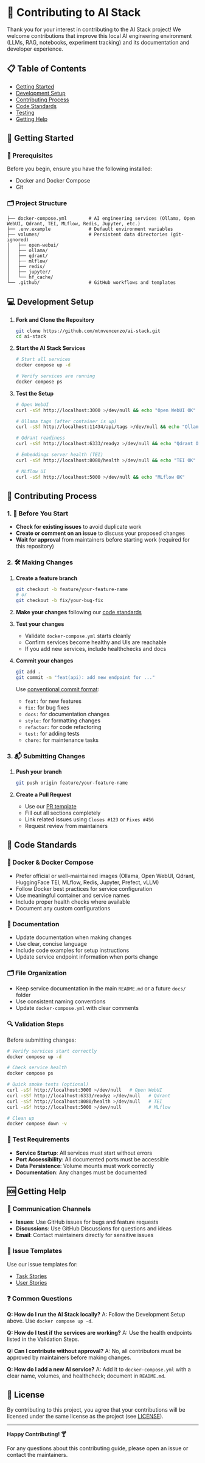 # 🤖 Contributing to AI Stack

Thank you for your interest in contributing to the AI Stack project! We welcome contributions that improve this local AI engineering environment (LLMs, RAG, notebooks, experiment tracking) and its documentation and developer experience.

## 📋 Table of Contents

- [Getting Started](#-getting-started)
- [Development Setup](#-development-setup)
- [Contributing Process](#-contributing-process)
- [Code Standards](#-code-standards)
- [Testing](#-testing)
- [Getting Help](#-getting-help)

## 🚀 Getting Started

### 🧰 Prerequisites

Before you begin, ensure you have the following installed:
- Docker and Docker Compose
- Git

### 🗂️ Project Structure

```text
├── docker-compose.yml        # AI engineering services (Ollama, Open WebUI, Qdrant, TEI, MLflow, Redis, Jupyter, etc.)
├── .env.example              # Default environment variables
├── volumes/                  # Persistent data directories (git-ignored)
│   ├── open-webui/
│   ├── ollama/
│   ├── qdrant/
│   ├── mlflow/
│   ├── redis/
│   ├── jupyter/
│   └── hf_cache/
└── .github/                  # GitHub workflows and templates
```

## 💻 Development Setup

1. **Fork and Clone the Repository**
   ```bash
   git clone https://github.com/mtnvencenzo/ai-stack.git
   cd ai-stack
   ```

2. **Start the AI Stack Services**
   ```bash
   # Start all services
   docker compose up -d
   
   # Verify services are running
   docker compose ps
   ```

3. **Test the Setup**
   ```bash
   # Open WebUI
   curl -sSf http://localhost:3000 >/dev/null && echo "Open WebUI OK"

   # Ollama tags (after container is up)
   curl -sSf http://localhost:11434/api/tags >/dev/null && echo "Ollama OK"

   # Qdrant readiness
   curl -sSf http://localhost:6333/readyz >/dev/null && echo "Qdrant OK"

   # Embeddings server health (TEI)
   curl -sSf http://localhost:8080/health >/dev/null && echo "TEI OK"

   # MLflow UI
   curl -sSf http://localhost:5000 >/dev/null && echo "MLflow OK"
   ```

## 🔄 Contributing Process

### 1. 📝 Before You Start

- **Check for existing issues** to avoid duplicate work
- **Create or comment on an issue** to discuss your proposed changes
- **Wait for approval** from maintainers before starting work (required for this repository)

### 2. 🛠️ Making Changes

1. **Create a feature branch**
   ```bash
   git checkout -b feature/your-feature-name
   # or
   git checkout -b fix/your-bug-fix
   ```

2. **Make your changes** following our [code standards](#-code-standards)

3. **Test your changes**
   - Validate `docker-compose.yml` starts cleanly
   - Confirm services become healthy and UIs are reachable
   - If you add new services, include healthchecks and docs

4. **Commit your changes**
   ```bash
   git add .
   git commit -m "feat(api): add new endpoint for ..."
   ```
   
   Use [conventional commit format](https://www.conventionalcommits.org/):
   - `feat:` for new features
   - `fix:` for bug fixes
   - `docs:` for documentation changes
   - `style:` for formatting changes
   - `refactor:` for code refactoring
   - `test:` for adding tests
   - `chore:` for maintenance tasks

### 3. 📬 Submitting Changes

1. **Push your branch**
   ```bash
   git push origin feature/your-feature-name
   ```

2. **Create a Pull Request**
   - Use our [PR template](pull_request_template.md)
   - Fill out all sections completely
   - Link related issues using `Closes #123` or `Fixes #456`
   - Request review from maintainers

## 📏 Code Standards

### 🐳 Docker & Docker Compose

- Prefer official or well-maintained images (Ollama, Open WebUI, Qdrant, HuggingFace TEI, MLflow, Redis, Jupyter, Prefect, vLLM)
- Follow Docker best practices for service configuration
- Use meaningful container and service names
- Include proper health checks where available
- Document any custom configurations

### 📝 Documentation

- Update documentation when making changes
- Use clear, concise language
- Include code examples for setup instructions
- Update service endpoint information when ports change

### 🗂️ File Organization

- Keep service documentation in the main `README.md` or a future `docs/` folder
- Use consistent naming conventions
- Update `docker-compose.yml` with clear comments

### 🔍 Validation Steps

Before submitting changes:

```bash
# Verify services start correctly
docker compose up -d

# Check service health
docker compose ps

# Quick smoke tests (optional)
curl -sSf http://localhost:3000 >/dev/null   # Open WebUI
curl -sSf http://localhost:6333/readyz >/dev/null   # Qdrant
curl -sSf http://localhost:8080/health >/dev/null   # TEI
curl -sSf http://localhost:5000 >/dev/null          # MLflow

# Clean up
docker compose down -v
```

### 📏 Test Requirements

- **Service Startup**: All services must start without errors
- **Port Accessibility**: All documented ports must be accessible
- **Data Persistence**: Volume mounts must work correctly
- **Documentation**: Any changes must be documented

## 🆘 Getting Help

### 📡 Communication Channels

- **Issues**: Use GitHub issues for bugs and feature requests
- **Discussions**: Use GitHub Discussions for questions and ideas
- **Email**: Contact maintainers directly for sensitive issues

### 📄 Issue Templates

Use our issue templates for:
- [Task Stories](./ISSUE_TEMPLATE/task-template.md)
- [User Stories](./ISSUE_TEMPLATE/user-story-template.md)

### ❓ Common Questions

**Q: How do I run the AI Stack locally?**
A: Follow the Development Setup above. Use `docker compose up -d`.

**Q: How do I test if the services are working?**
A: Use the health endpoints listed in the Validation Steps.

**Q: Can I contribute without approval?**
A: No, all contributors must be approved by maintainers before making changes.

**Q: How do I add a new AI service?**
A: Add it to `docker-compose.yml` with a clear name, volumes, and healthcheck; document in `README.md`.

## 📜 License

By contributing to this project, you agree that your contributions will be licensed under the same license as the project (see [LICENSE](../LICENSE)).

---

**Happy Contributing! 🍸**

For any questions about this contributing guide, please open an issue or contact the maintainers.
